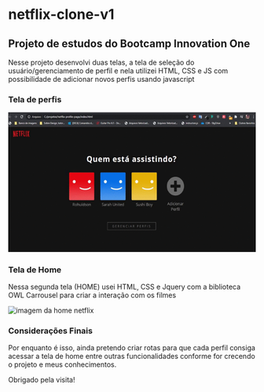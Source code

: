# netflix-clone-v1
## Projeto de estudos do Bootcamp Innovation One

Nesse projeto desenvolvi duas telas, a tela de seleção do usuário/gerenciamento de perfil e nela utilizei HTML, CSS e JS
com possibilidade de adicionar novos perfis usando javascript

### Tela de perfis
![tela de gerenciador de perfil](https://github.com/rohuldson/netflix-clone-v1/blob/main/user-gif.gif)

### Tela de Home
Nessa segunda tela (HOME) usei HTML, CSS e Jquery com a biblioteca OWL Carrousel para criar a interação com os filmes

![imagem da home netflix](https://github.com/rohuldson/netflix-clone-v1/blob/main/home-gif.gif)


### Considerações Finais
Por enquanto é isso, ainda pretendo criar rotas para que cada perfil consiga acessar a tela de home entre outras funcionalidades conforme for crecendo o projeto e meus conhecimentos.

Obrigado pela visita!
